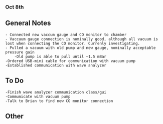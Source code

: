 ### Oct 8th

## General Notes
    - Connected new vaccum gauge and CO monitor to chamber
    - Vaccuum gauge connection is nominally good, although all vacuum is lost when connecting the CO monitor. Currenly investigating.
    - Pulled a vacuum with old pump and new gauge, nominally acceptable pressure gain
        -Old pump is able to pull until ~1.5 mBar
    -Ordered USB-mini cable for communication with vacuum pump
    -Established communication with wave analyzer


## To Do
    -Finish wave analyzer communication class/gui
    -Communicate with vacuum pump
    -Talk to Brian to find new CO monitor connection

## Other